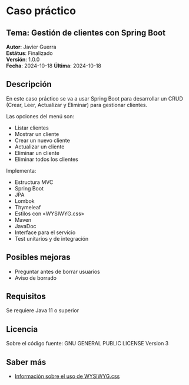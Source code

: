 # Caso práctico

## Tema: Gestión de clientes con Spring Boot

**Autor**: Javier Guerra  
**Estátus**: Finalizado  
**Versión**: 1.0.0  
**Fecha**: 2024-10-18
**Última**: 2024-10-18

## Descripción

En este caso práctico se va a usar Spring Boot para desarrollar un CRUD (Crear, Leer, Actualizar y Eliminar) para gestionar clientes.

Las opciones del menú son:

- Listar clientes
- Mostrar un cliente
- Crear un nuevo cliente
- Actualizar un cliente
- Eliminar un cliente
- Eliminar todos los clientes

Implementa:

- Estructura MVC
- Spring Boot
- JPA
- Lombok
- Thymeleaf
- Estilos con «WYSIWYG.css»
- Maven
- JavaDoc
- Interface para el servicio
- Test unitarios y de integración

## Posibles mejoras

- Preguntar antes de borrar usuarios
- Aviso de borrado

## Requisitos

Se requiere Java 11 o superior

## Licencia

Sobre el código fuente: GNU GENERAL PUBLIC LICENSE Version 3

## Saber más

- [Información sobre el uso de WYSIWYG.css](https://javguerra.github.io/blog/wysiwyg-css/)